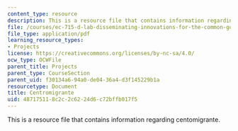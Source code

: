 ```yaml
---
content_type: resource
description: This is a resource file that contains information regarding centomigrante.
file: /courses/ec-715-d-lab-disseminating-innovations-for-the-common-good-spring-2007/487175118c2c2c6224d6c72bffb017f5_MITEC_715S07_centromigrant.pdf
file_type: application/pdf
learning_resource_types:
- Projects
license: https://creativecommons.org/licenses/by-nc-sa/4.0/
ocw_type: OCWFile
parent_title: Projects
parent_type: CourseSection
parent_uid: f30134a6-94a0-de04-36a4-d3f145229b1a
resourcetype: Document
title: Centromigrante
uid: 48717511-8c2c-2c62-24d6-c72bffb017f5
---
```

This is a resource file that contains information regarding centomigrante.